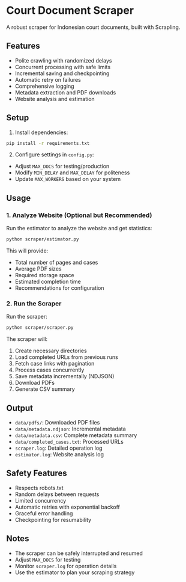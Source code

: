 # Court Document Scraper

A robust scraper for Indonesian court documents, built with Scrapling.

## Features

- Polite crawling with randomized delays
- Concurrent processing with safe limits
- Incremental saving and checkpointing
- Automatic retry on failures
- Comprehensive logging
- Metadata extraction and PDF downloads
- Website analysis and estimation

## Setup

1. Install dependencies:
```bash
pip install -r requirements.txt
```

2. Configure settings in `config.py`:
- Adjust `MAX_DOCS` for testing/production
- Modify `MIN_DELAY` and `MAX_DELAY` for politeness
- Update `MAX_WORKERS` based on your system

## Usage

### 1. Analyze Website (Optional but Recommended)

Run the estimator to analyze the website and get statistics:
```bash
python scraper/estimator.py
```

This will provide:
- Total number of pages and cases
- Average PDF sizes
- Required storage space
- Estimated completion time
- Recommendations for configuration

### 2. Run the Scraper

Run the scraper:
```bash
python scraper/scraper.py
```

The scraper will:
1. Create necessary directories
2. Load completed URLs from previous runs
3. Fetch case links with pagination
4. Process cases concurrently
5. Save metadata incrementally (NDJSON)
6. Download PDFs
7. Generate CSV summary

## Output

- `data/pdfs/`: Downloaded PDF files
- `data/metadata.ndjson`: Incremental metadata
- `data/metadata.csv`: Complete metadata summary
- `data/completed_cases.txt`: Processed URLs
- `scraper.log`: Detailed operation log
- `estimator.log`: Website analysis log

## Safety Features

- Respects robots.txt
- Random delays between requests
- Limited concurrency
- Automatic retries with exponential backoff
- Graceful error handling
- Checkpointing for resumability

## Notes

- The scraper can be safely interrupted and resumed
- Adjust `MAX_DOCS` for testing
- Monitor `scraper.log` for operation details
- Use the estimator to plan your scraping strategy
